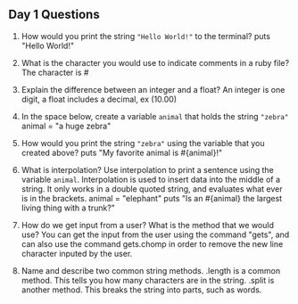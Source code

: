 ## Day 1 Questions

1. How would you print the string `"Hello World!"` to the terminal?
puts "Hello World!"

1. What is the character you would use to indicate comments in a ruby file?
The character is #

1. Explain the difference between an integer and a float?
An integer is one digit, a float includes a decimal, ex (10.00)

1. In the space below, create a variable `animal` that holds the string `"zebra"`
animal = "a huge zebra"

1. How would you print the string `"zebra"` using the variable that you created above?
puts "My favorite animal is #{animal}!"

1. What is interpolation? Use interpolation to print a sentence using the variable `animal`.
Interpolation is used to insert data into the middle of a string. It only works in a double
quoted string, and evaluates what ever is in the brackets.
animal = "elephant"
puts "Is an #{animal} the largest living thing with a trunk?"

1. How do we get input from a user? What is the method that we would use?
You can get the input from the user using the command "gets", and can also use the command
gets.chomp in order to remove the new line character inputed by the user.

1. Name and describe two common string methods.
.length is a common method. This tells you how many characters are in the string.
.split is another method. This breaks the string into parts, such as words.

